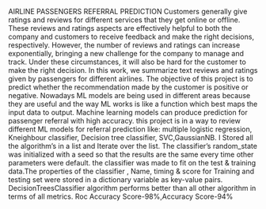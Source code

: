 AIRLINE PASSENGERS REFERRAL PREDICTION
Customers generally give ratings and reviews for different services that they get online or offline. These reviews and ratings aspects are effectively helpful to both the company and customers to receive feedback and make the right decisions, respectively. However, the number of reviews and ratings can increase exponentially, bringing a new challenge for the company to manage and track. Under these circumstances, it will also be hard for the customer to make the right decision. In this work, we summarize text reviews and ratings given by passengers for different airlines. The objective of this project is to predict whether the recommendation made by the customer is positive or negative. Nowadays ML models are being used in different areas because they are useful and the way ML works is like a function which best maps the input data to output. Machine learning models can produce prediction for  passenger referral  with high accuracy. this project is in a way to review different ML models for referral prediction like: multiple logistic regression, Kneighbour classifier, Decision tree classifier, SVC,GaussianNB. I Stored all the algorithm’s in a list and Iterate over the list. The classifier’s random_state was initialized with a seed so that the results are the same every time other parameters were default. the classifier was made to fit on the test & training data.The properties of the classifier , Name, timing & score for 
Training and testing set were stored in a dictionary variable as key-value pairs.
DecisionTreesClassifier  algorithm performs better than all other algorithm in terms of all metrics. 
Roc Accuracy Score-98%,Accuracy Score-94%
